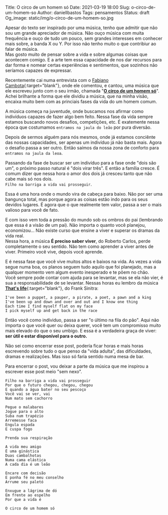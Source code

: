 Title: O circo de um homem só
Date: 2021-03-19 18:00
Slug: o-circo-de-um-homem-so
Author: daniellbastos
Tags: pensamentos
Status: draft
Og_image: static/img/o-circo-de-um-homem-so.jpg


Apesar do texto ser inspirado por uma música, tenho que admitir que não sou um grande apreciador de música.
Não ouço música com muita frequência e ouço de tudo um pouco, sem grandes interesses em conhecer mais sobre,
a banda X ou Y. Por isso não tenho muito o que contribiur ao falar de música.  
Mas gosto muito de pensar sobre a vida e sobre algumas coisas que acontecem comigo. E a arte tem essa capacidade
de nos dar recursos para dar forma e nomear certas experiências e sentimentos, que sozinhos não seríamos capazes
de expressar.

Recentemente cai numa entrevista com o [Fabiano Cambota][0]{:target="blank"}, onde ele comentou, e cantou, uma
música que ele escreveu junto com o seu irmão, chamada "[**O circo de um homem só**][1]".  
Achei brilhante a forma que ele dividiu a música, que na minha visão, encaixa muito bem com as princiais
fases da vida do um homem comum.

A música começa na juventude, onde buscamos nos afirmar como indivíduos capazes de fazer algo bem feito. Nessa
fase da vida sempre estamos buscando novos desafios, competições, etc. É exatemente nessa época que costumamos
`entramos na jaula do leão` por pura diversão.

Depois de sermos alguém para nós mesmos, onde já estamos conciênte das nossas capacidades, ser apenas um
indivíduo já não basta mais. Agora o desafio passa a ser outro. Então saímos da nossa zona de conforto para
`entramos na jaula da leoa`.

Passando da fase de buscar ser um indivíduo para a fase onde "dois são um", o próximo passo natural é "dois virar
três". E então a família cresce. É comum dizer que nessa hora o amor dos dois já cresceu tanto que não cabe mais
só nos dois.  
`Filho na barriga a vida vai prosseguir`.

Essa é uma hora onde o mundo vira de cabeça para baixo. Não por ser uma bangunça total, mas porque agora as
coisas estão indo para os seus devidos lugares. É agora
 que o que realmente tem valor, passa a ser o mais valioso para você de fato.

E com isso vem toda a pressão do mundo sob os ombros do pai (lembrando que essa é a visão de um pai). Não importa
o quanto você planejou, economizou... Não existe curso que ensine a viver e superar os dramas da vida real.  
Nessa hora, a música **É preciso saber viver**, do Roberto Carlos, perde completamente o seu sentido. Não tem como
aprender a viver antes de viver. Primeiro você vive, depois você aprende.

E é nessa fase que você vive muitos altos e baixos na vida. As vezes a vida segue numa boa, os planos seguem tudo
aquilo que foi planejado, mas a qualquer momento vem algum evento inesperado e te põem no chão.  
Você sempre pode contar com ajuda para se levantar, mas se ela não vier, é sua a responsabilidade de se levantar.
Nessas horas eu lembro da música [**That's life**][2]{:target="blank"}, do Frank Sinitra:

```
I've been a puppet, a pauper, a pirate, a poet, a pawn and a king
I've been up and down and over and out and I know one thing
Each time I find myself flat on my face
I pick myself up and get back in the race
```

Então você como indíviduo, passa a ser "o último na fila do pão". Aqui não importa o que você quer ou deixa
querer, você tem um compromisso muito mais elevado do que o seu umbigo. E essa é a verdadeira graça de viver:
**ser útil e estar disponível para o outro.**

Não sei como encerrar esse post, podería ficar horas e mais horas escrevendo sobre tudo o que penso da "vida
adulta", das dificuldades, dramas e realizações. Mas isso só faria sentido numa mesa de bar.

Para encerrar o post, vou deixar a parte da música que me inspirou a escrever esse post meio "sem nexo".

```
Filho na barriga a vida vai prosseguir
Por que o futuro chegou, chegou, chegou
E quando a água bater no seu pescoço
Você vai se ver, vai
Num mato sem cachorro

Pegue o malabares
Jogue para o alto
Suba num trapézio
Arremesse faca
Engula espada
E cuspa fogo

Prenda sua respiração

A vida meu amigo
É uma ginástica
Duas cambalhotas
Numa cama elástica
A cada dia é um leão

Encare com decisão
E ponha fé no meu conselho
Arrume seu paletó

Enxugue a lágrima de dó
Em frente ao espelho
Por que a vida é

O circo de um homem só
```

[0]: https://youtu.be/2v-BrAWRYVM?t=10712
[1]: https://www.youtube.com/watch?v=bcH2X6dtu8M
[2]: https://www.youtube.com/watch?v=5N3vH_6xMBg
